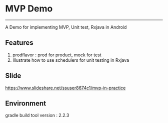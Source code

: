 # MVP Demo
------
A Demo for implementing MVP, Unit test, Rxjava in Android

## Features
1. prodflavor : prod for product, mock for test
2. Illustrate how to use schedulers for unit testing in Rxjava


## Slide
https://www.slideshare.net/ssuser8674c1/mvp-in-practice

## Environment
gradle build tool version : 2.2.3


